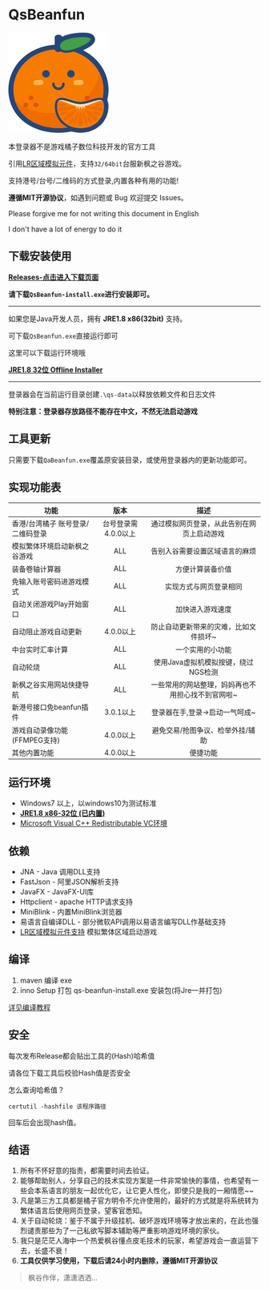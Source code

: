 # QsBeanfun

![logo](./src/main/resources/static/images/ico.png)

本登录器不是游戏橘子数位科技开发的官方工具

引用[LR区域模拟元件](https://github.com/InWILL/Locale_Remulator)，支持`32/64bit`台服新枫之谷游戏。

支持港号/台号/二维码的方式登录,内置各种有用的功能!

**遵循MIT开源协议**，如遇到问题或 Bug 欢迎提交 Issues。

Please forgive me for not writing this document in English

I don't have a lot of energy to do it

## 下载安装使用

[**Releases-点击进入下载页面**](https://github.com/starmcc/qs-beanfun/releases)

**请下载`QsBeanfun-install.exe`进行安装即可。**

---

如果您是Java开发人员，拥有 **JRE1.8 x86(32bit)** 支持。

可下载`QsBeanfun.exe`直接运行即可

这里可以下载运行环境哦

[**JRE1.8 32位 Offline Installer**](https://www.oracle.com/java/technologies/downloads/#jre8-windows)

---

登录器会在当前运行目录创建`.\qs-data`以释放依赖文件和日志文件

**特别注意：登录器存放路径不能存在中文，不然无法启动游戏**

## 工具更新

只需要下载`QaBeanfun.exe`覆盖原安装目录，或使用登录器内的更新功能即可。

## 实现功能表

| 功能                 |      版本      |            描述             |
|--------------------|:------------:|:-------------------------:|
| 香港/台湾橘子 账号登录/二维码登录 | 台号登录需4.0.0以上 |   通过模拟网页登录，从此告别在网页上启动游戏   |
| 模拟繁体环境启动新枫之谷游戏     |     ALL      |      告别入谷需要设置区域语言的麻烦      |
| 装备卷轴计算器            |     ALL      |         方便计算装备价值          |
| 免输入账号密码进游戏模式       |     ALL      |        实现方式与网页登录相同        |
| 自动关闭游戏Play开始窗口     |     ALL      |         加快进入游戏速度          |
| 自动阻止游戏自动更新         |    4.0.0以上     |    防止自动更新带来的灾难，比如文件损坏~    |
| 中台实时汇率计算           |     ALL      |         一个实用的小功能          |
| 自动轮烧               |     ALL      |   使用Java虚拟机模拟按键，绕过NGS检测   |
| 新枫之谷实用网站快捷导航       |     ALL      | 一些常用的网站整理，妈妈再也不用担心找不到官网啦~ |
| 新港号接口免beanfun插件    |   3.0.1以上    |     登录器在手,登录->启动一气呵成~     |
| 游戏自动录像功能(FFMPEG支持) |   4.0.0以上    |     避免交易/抢图争议、检举外挂/辅助     |
| 其他内置功能             |   4.0.0以上    |           便捷功能            |

## 运行环境

- Windows7 以上，以windows10为测试标准
- [**JRE1.8 x86-32位 (已内置)**](https://www.oracle.com/java/technologies/downloads/#jre8-windows)
- [Microsoft Visual C++ Redistributable VC环境](https://aka.ms/vs/17/release/vc_redist.x64.exe)

## 依赖

- JNA - Java 调用DLL支持
- FastJson - 阿里JSON解析支持
- JavaFX - JavaFX-UI库
- Httpclient - apache HTTP请求支持
- MiniBlink - 内置MiniBlink浏览器
- 易语言自编译DLL - 部分微软API调用以易语言编写DLL作基础支持
- [LR区域模拟元件支持](https://github.com/InWILL/Locale_Remulator) 模拟繁体区域启动游戏

## 编译

1. maven 编译 exe
2. inno Setup 打包 qs-beanfun-install.exe 安装包(将Jre一并打包)

[详见编译教程](./build/README.md)

## 安全

每次发布Release都会贴出工具的(Hash)哈希值

请各位下载工具后校验Hash值是否安全

怎么查询哈希值？
```
certutil -hashfile 该程序路径
```
回车后会出现hash值。

## 结语

1. 所有不怀好意的指责，都需要时间去验证。
2. 能够帮助别人，分享自己的技术实现方案是一件非常愉快的事情，也希望有一些会本系语言的朋友一起优化它，让它更人性化，即使只是我的一厢情愿~~
3. 凡是第三方工具都是橘子官方明令不允许使用的，最好的方式就是将系统转为繁体语言后使用网页登录，望客官悉知。
4. 关于自动轮烧：鉴于不属于升级挂机、破坏游戏环境等才放出来的，在此也强烈谴责那些为了一己私欲写脚本辅助等严重影响游戏环境的家伙。
5. 我只是茫茫人海中一个热爱枫谷懂点皮毛技术的玩家，希望游戏会一直运营下去，长盛不衰！
6. **工具仅供学习使用，下载后请24小时内删除，遵循MIT开源协议**

> 枫谷作伴，潇潇洒洒...